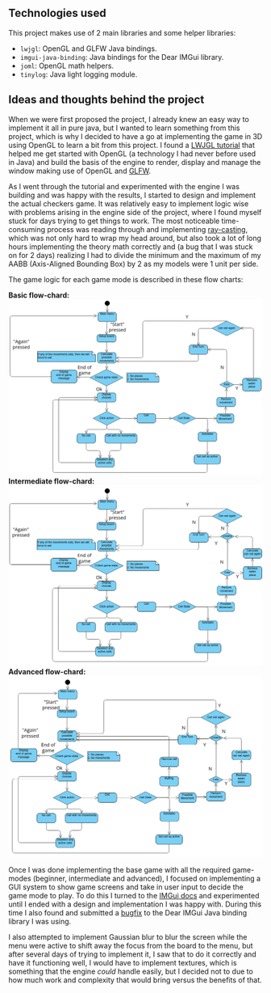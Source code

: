 ## Technologies used

This project makes use of 2 main libraries and some helper libraries:

- `lwjgl`: OpenGL and GLFW Java bindings.
- `imgui-java-binding`: Java bindings for the Dear IMGui library.
- `joml`: OpenGL math helpers.
- `tinylog`: Java light logging module.

## Ideas and thoughts behind the project

When we were first proposed the project, I already knew an easy way to implement it all
in pure java, but I wanted to learn something from this project, which is why I decided
to have a go at implementing the game in 3D using OpenGL to learn a bit from this
project. I found a [LWJGL tutorial] that helped me get started with OpenGL (a technology
I had never before used in Java) and build the basis of the engine to render, display and
manage the window making use of OpenGL and [GLFW].

As I went through the tutorial and experimented with the engine I was building and was
happy with the results, I started to design and implement the actual checkers game. It
was relatively easy to implement logic wise with problems arising in the engine side
of the project, where I found myself stuck for days trying to get things to work. The
most noticeable time-consuming process was reading through and implementing [ray-casting],
which was not only hard to wrap my head around, but also took a lot of long hours
implementing the theory math correctly and (a bug that I was stuck on for 2 days) realizing
I had to divide the minimum and the maximum of my AABB (Axis-Aligned Bounding Box) by 2 as
my models were 1 unit per side.

The game logic for each game mode is described in these flow charts:

**Basic flow-chard:**
![Basic flow-chart](images/basic_diagram.png)
**Intermediate flow-chard:**
![Intermediate flow-chart](images/intermediate_diagram.png)
**Advanced flow-chard:**
![Advanced flow-chart](images/advanced_diagram.png)

Once I was done implementing the base game with all the required game-modes (beginner,
intermediate and advanced), I focused on implementing a GUI system to show game screens
and take in user input to decide the game mode to play. To do this I turned to the [IMGui docs]
and experimented until I ended with a design and implementation I was happy with. During
this time I also found and submitted a [bugfix] to the Dear IMGui Java binding library
I was using.

I also attempted to implement Gaussian blur to blur the screen while the menu were active
to shift away the focus from the board to the menu, but after several days of trying to
implement it, I saw that to do it correctly and have it functioning well, I would have to
implement textures, which is something that the engine *could* handle easily, but I decided
not to due to how much work and complexity that would bring versus the benefits of that.

[GLFW]: https://www.glfw.org/

[LWJGL tutorial]: https://ahbejarano.gitbook.io/lwjglgamedev/

[ray-casting]: https://antongerdelan.net/opengl/raycasting.html

[LWJGL tutorial]: https://ahbejarano.gitbook.io/lwjglgamedev/

[IMGui docs]: https://github.com/ocornut/imgui/wiki

[bugfix]: https://github.com/SpaiR/imgui-java/pull/143

